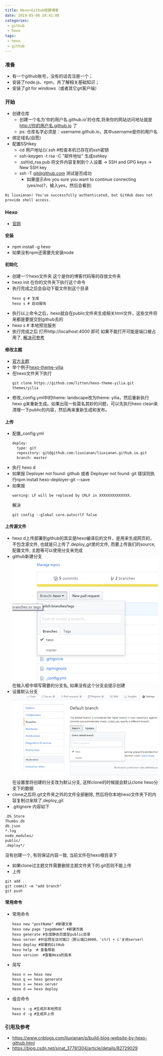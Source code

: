 ```yaml
---
title: Hexo+Github搭建博客
date: 2019-05-08 10:41:08
categories:
 - github
 - hexo
tags:
 - hexo
 - github
---
```


### 准备
 * 有一个github账号，没有的话去注册一个；
 * 安装了node.js、npm，并了解相关基础知识；
 * 安装了git for windows（或者其它git客户端）
<!--more-->

### 开始
 * 创建仓库
    * 创建一个名为'你的用户名.github.io'的仓库,将来你的网站访问地址就是 http://你的用户名.github.io 了
    * ps: 仓库名字必须是：username.github.io，其中username是你的用户名
 * 绑定域名(自愿)
 * 配置SSHkey
    * cd 用户地址()/.ssh #检查本机已存在的ssh密钥
    * ssh-keygen -t rsa -C "邮件地址" 生成sshkey
    * .ssh\id_rsa.pub 将文件内容复制到个人设置 -> SSH and GPG keys -> New SSH key
    * ssh -T git@github.com 测试是否成功
        * 如果提示Are you sure you want to continue connecting (yes/no)?，输入yes，然后会看到:
```
Hi liuxianan! You've successfully authenticated, but GitHub does not provide shell access.
```

### Hexo
 * [官网](https://hexo.io/zh-cn/)

#### 安装
 * npm install -g hexo
 * 如果没有npm还需要先安装node

#### 初始化
 * 创建一个hexo文件夹 这个是你的博客代码等的存放文件夹
 * hexo init  在你的文件夹下执行这个命令
 * 执行完成之后会自动下载文件到这个目录
    ```
    hexo g # 生成
    hexo s # 启动服务
    ```
 * 执行以上命令之后，hexo就会在public文件夹生成相关html文件，这些文件将来都是要提交到github去的
 * hexo s # 本地预览服务
 * 执行完成之后 打开http://localhost:4000 即可 如果不能打开可能是端口被占用了, [解决可参考](http://blog.liuxianan.com/windows-port-bind.html)

#### 修改主题
 * [官方主题](https://hexo.io/themes/)
 * 举个例子[hexo-theme-yilia](https://github.com/litten/hexo-theme-yilia)
 * 在hexo文件夹下执行
    ```
    git clone https://github.com/litten/hexo-theme-yilia.git themes/yilia
    ```
 * 修改_config.yml中的theme: landscape改为theme: yilia，然后重新执行hexo g来重新生成。如果出现一些莫名其妙的问题，可以先执行hexo clean来清理一下public的内容，然后再来重新生成和发布。

#### 上传
 * 配置_config.yml
    ```
    deploy:
      type: git
      repository: git@github.com:liuxianan/liuxianan.github.io.git
      branch: master
    ```
 * 执行 hexo d
 * 如果报 Deployer not found: github 或者 Deployer not found: git 错误则执行npm install hexo-deployer-git --save
 * 如果报
    ```
    warning: LF will be replaced by CRLF in XXXXXXXXXXXXXX.
    ```
    解决
    ```
    git config --global core.autocrlf false
    ```

#### 上传源文件
  * hexo d上传部署到github的其实是hexo编译后的文件，是用来生成网页的，不包含源文件, 也就是只上传了.deploy_git里的文件, 而要上传我们的source, 配置文件, 主题等可以使用分支来完成
  * github新建分支
    ![新建分支](/images/newBranch.png)
    在输入框中填写需要的分支名, 如果没有这个分支会提示创建
  * 设置默认分支
    ![默认分支](/images/默认分支.png)
    在设置里将创建的分支改为默认分支, 这样clone的时候就会默认clone hexo分支下的数据
  * clone之后将.git文件夹之外的文件全部删除, 然后将你本地hexo文件夹下的内容复制过来除了.deploy_git
  * .gitignore 内容如下
  ```
  .DS_Store
  Thumbs.db
  db.json
  *.log
  node_modules/
  public/
  .deploy*/
  ```
  没有创建一个, 有则保证内容一致, 当前文件在hexo根目录下
  * 如果clone过主题文件需要删除主题文件夹下的.git否则不能上传
  * 上传
  ```
  git add .
  git commit –m "add branch"
  git push
  ```

#### 常用命令
 * 常用命令 
     ```
    hexo new "postName" #新建文章
    hexo new page "pageName" #新建页面
    hexo generate #生成静态页面至public目录
    hexo server #开启预览访问端口（默认端口4000，'ctrl + c'关闭server）
    hexo deploy #部署到GitHub
    hexo help  # 查看帮助
    hexo version  #查看Hexo的版本
    ```

 * 简写
    ```
    hexo n == hexo new
    hexo g == hexo generate
    hexo s == hexo server
    hexo d == hexo deploy
    ```
 * 组合命令
    ```
    hexo s -g #生成并本地预览
    hexo d -g #生成并上传
    ```
### 引用及参考
 * https://www.cnblogs.com/liuxianan/p/build-blog-website-by-hexo-github.html
 * https://blog.csdn.net/sinat_37781304/article/details/82729029

